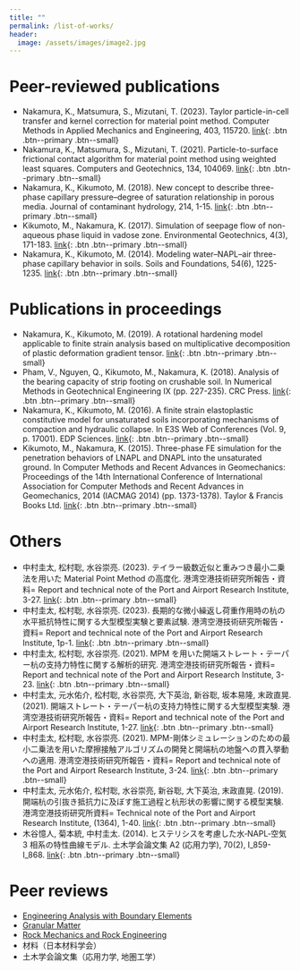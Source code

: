 ```yaml
---
title: ""
permalink: /list-of-works/
header:
  image: /assets/images/image2.jpg
---
```


# Peer-reviewed publications

* Nakamura, K., Matsumura, S., Mizutani, T. (2023). Taylor particle-in-cell transfer and kernel correction for material point method. Computer Methods in Applied Mechanics and Engineering, 403, 115720. [link](https://doi.org/10.1016/j.cma.2022.115720){: .btn .btn--primary .btn--small}
* Nakamura, K., Matsumura, S., Mizutani, T. (2021). Particle-to-surface frictional contact algorithm for material point method using weighted least squares. Computers and Geotechnics, 134, 104069. [link](https://doi.org/10.1016/j.compgeo.2021.104069){: .btn .btn--primary .btn--small}
* Nakamura, K., Kikumoto, M. (2018). New concept to describe three-phase capillary pressure–degree of saturation relationship in porous media. Journal of contaminant hydrology, 214, 1-15. [link](https://doi.org/10.1016/j.jconhyd.2018.03.008){: .btn .btn--primary .btn--small}
* Kikumoto, M., Nakamura, K. (2017). Simulation of seepage flow of non-aqueous phase liquid in vadose zone. Environmental Geotechnics, 4(3), 171-183. [link](https://doi.org/10.1680/jenge.15.00011){: .btn .btn--primary .btn--small}
* Nakamura, K., Kikumoto, M. (2014). Modeling water–NAPL–air three-phase capillary behavior in soils. Soils and Foundations, 54(6), 1225-1235. [link](https://doi.org/10.1016/j.sandf.2014.11.015){: .btn .btn--primary .btn--small}

# Publications in proceedings

* Nakamura, K., Kikumoto, M. (2019). A rotational hardening model applicable to finite strain analysis based on multiplicative decomposition of plastic deformation gradient tensor. [link](https://yo-1.ct.ntust.edu.tw:8887/tgssp/file/16ARC/file/TC103-009_JGS-077.pdf){: .btn .btn--primary .btn--small}
* Pham, V., Nguyen, Q., Kikumoto, M., Nakamura, K. (2018). Analysis of the bearing capacity of strip footing on crushable soil. In Numerical Methods in Geotechnical Engineering IX (pp. 227-235). CRC Press. [link](https://www.researchgate.net/publication/333953329_Analysis_of_the_bearing_capacity_of_strip_footing_on_crushable_soil){: .btn .btn--primary .btn--small}
* Nakamura, K., Kikumoto, M. (2016). A finite strain elastoplastic constitutive model for unsaturated soils incorporating mechanisms of compaction and hydraulic collapse. In E3S Web of Conferences (Vol. 9, p. 17001). EDP Sciences. [link](https://www.e3s-conferences.org/articles/e3sconf/abs/2016/04/e3sconf_eunsat2016_17001/e3sconf_eunsat2016_17001.html){: .btn .btn--primary .btn--small}
* Kikumoto, M., Nakamura, K. (2015). Three-phase FE simulation for the penetration behaviors of LNAPL and DNAPL into the unsaturated ground. In Computer Methods and Recent Advances in Geomechanics: Proceedings of the 14th International Conference of International Association for Computer Methods and Recent Advances in Geomechanics, 2014 (IACMAG 2014) (pp. 1373-1378). Taylor & Francis Books Ltd. [link](https://www.proquest.com/openview/a2202106d2a13f6d94fe9f49e0ebd3d4/1?pq-origsite=gscholar&cbl=2069212){: .btn .btn--primary .btn--small}

# Others

* 中村圭太, 松村聡, 水谷崇亮. (2023). テイラー級数近似と重みつき最小二乗法を用いた Material Point Method の高度化. 港湾空港技術研究所報告・資料= Report and technical note of the Port and Airport Research Institute, 3-27. [link](https://www.pari.go.jp/2023/06/REPORT62-2-1.html){: .btn .btn--primary .btn--small}
* 中村圭太, 松村聡, 水谷崇亮. (2023). 長期的な微小繰返し荷重作用時の杭の水平抵抗特性に関する大型模型実験と要素試験. 港湾空港技術研究所報告・資料= Report and technical note of the Port and Airport Research Institute, 1p-1. [link](https://www.pari.go.jp/2023/06/TECHNICALNOTE1408.html){: .btn .btn--primary .btn--small}
* 中村圭太, 松村聡, 水谷崇亮. (2021). MPM を用いた開端ストレート・テーパー杭の支持力特性に関する解析的研究. 港湾空港技術研究所報告・資料= Report and technical note of the Port and Airport Research Institute, 3-23. [link](https://www.pari.go.jp/2021/12/REPORT60-3-2.html){: .btn .btn--primary .btn--small}
* 中村圭太, 元水佑介, 松村聡, 水谷崇亮, 大下英治, 新谷聡, 坂本易隆, 末政直晃. (2021). 開端ストレート・テーパー杭の支持力特性に関する大型模型実験. 港湾空港技術研究所報告・資料= Report and technical note of the Port and Airport Research Institute, 1-27. [link](https://www.pari.go.jp/2021/12/TECHNICALNOTE1391.html){: .btn .btn--primary .btn--small}
* 中村圭太, 松村聡, 水谷崇亮. (2021). MPM-剛体シミュレーションのための最小二乗法を用いた摩擦接触アルゴリズムの開発と開端杭の地盤への貫入挙動への適用. 港湾空港技術研究所報告・資料= Report and technical note of the Port and Airport Research Institute, 3-24. [link](https://www.pari.go.jp/2021/06/REPORT60-1-7.html){: .btn .btn--primary .btn--small}
* 中村圭太, 元水佑介, 松村聡, 水谷崇亮, 新谷聡, 大下英治, 末政直晃. (2019). 開端杭の引抜き抵抗力に及ぼす施工過程と杭形状の影響に関する模型実験. 港湾空港技術研究所資料= Technical note of the Port and Airport Research Institute, (1364), 1-40. [link](https://www.pari.go.jp/2019/11/TECHNICALNOTE1364.html){: .btn .btn--primary .btn--small}
* 木谷憶人, 菊本統, 中村圭太. (2014). ヒステリシスを考慮した水‐NAPL‐空気 3 相系の特性曲線モデル. 土木学会論文集 A2 (応用力学), 70(2), I_859-I_868. [link](https://www.jstage.jst.go.jp/article/jscejam/70/2/70_I_859/_article/-char/ja/){: .btn .btn--primary .btn--small}

# Peer reviews

* [Engineering Analysis with Boundary Elements](https://www.sciencedirect.com/journal/engineering-analysis-with-boundary-elements)
* [Granular Matter](https://www.springer.com/journal/10035)
* [Rock Mechanics and Rock Engineering](https://www.springer.com/journal/603)
* 材料（日本材料学会）
* 土木学会論文集（応用力学, 地圏工学）
